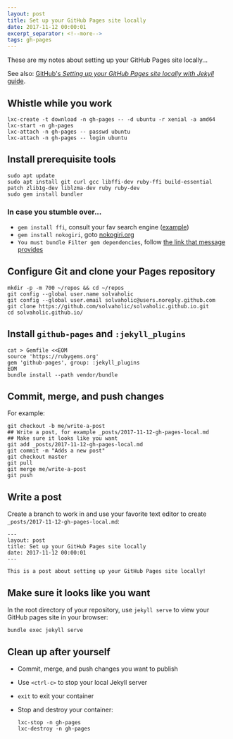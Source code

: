 ```yaml
---
layout: post
title: Set up your GitHub Pages site locally
date: 2017-11-12 00:00:01
excerpt_separator: <!--more-->
tags: gh-pages
---
```


These are my notes about setting up your GitHub Pages site locally...

<!--more-->

See also: [GitHub's _Setting up your GitHub Pages site locally with Jekyll_ guide](https://help.github.com/articles/setting-up-your-github-pages-site-locally-with-jekyll/#platform-linux).

## Whistle while you work

```
lxc-create -t download -n gh-pages -- -d ubuntu -r xenial -a amd64
lxc-start -n gh-pages
lxc-attach -n gh-pages -- passwd ubuntu
lxc-attach -n gh-pages -- login ubuntu
```

## Install prerequisite tools

```
sudo apt update
sudo apt install git curl gcc libffi-dev ruby-ffi build-essential patch zlib1g-dev liblzma-dev ruby ruby-dev
sudo gem install bundler
```

### In case you stumble over...

- `gem install ffi`, consult your fav search engine ([example](https://github.com/bryannielsen/Laravel4-Vagrant/issues/20#issuecomment-24637973))
- `gem install nokogiri`, goto [nokogiri.org](http://www.nokogiri.org/tutorials/installing_nokogiri.html#install_with_included_libraries__recommended_)
- `You must bundle Filter gem dependencies`, follow [the link that message provides](https://github.com/jch/html-pipeline#dependencies)

## Configure Git and clone your Pages repository

```
mkdir -p -m 700 ~/repos && cd ~/repos
git config --global user.name solvaholic
git config --global user.email solvaholic@users.noreply.github.com
git clone https://github.com/solvaholic/solvaholic.github.io.git
cd solvaholic.github.io/
```

## Install `github-pages` and `:jekyll_plugins`

```
cat > Gemfile <<EOM
source 'https://rubygems.org'
gem 'github-pages', group: :jekyll_plugins
EOM
bundle install --path vendor/bundle
```

## Commit, merge, and push changes

For example:

```
git checkout -b me/write-a-post
## Write a post, for example _posts/2017-11-12-gh-pages-local.md
## Make sure it looks like you want
git add _posts/2017-11-12-gh-pages-local.md
git commit -m "Adds a new post"
git checkout master
git pull
git merge me/write-a-post
git push
```

## Write a post

Create a branch to work in and use your favorite text editor to create `_posts/2017-11-12-gh-pages-local.md`:

```
---
layout: post
title: Set up your GitHub Pages site locally
date: 2017-11-12 00:00:01
---

This is a post about setting up your GitHub Pages site locally!
```

## Make sure it looks like you want

In the root directory of your repository, use `jekyll serve` to view your GitHub pages site in your browser:

```
bundle exec jekyll serve
```

## Clean up after yourself

- Commit, merge, and push changes you want to publish
- Use `<ctrl-c>` to stop your local Jekyll server
- `exit` to exit your container
- Stop and destroy your container:

    ```
    lxc-stop -n gh-pages
    lxc-destroy -n gh-pages
    ```
